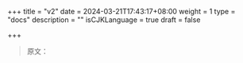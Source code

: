+++
title = "v2"
date = 2024-03-21T17:43:17+08:00
weight = 1
type = "docs"
description = ""
isCJKLanguage = true
draft = false

+++

> 原文：